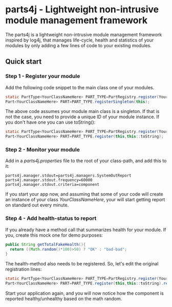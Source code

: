 # parts4j - Lightweight non-intrusive module management framework
The parts4j is a lightweight non-intrusive module management framework inspired by log4j, that manages 
life-cycle, health and statistics of your modules by only adding a few lines of code to your existing modules.

## Quick start
### Step 1 - Register your module
Add the following code snippet to the main class one of your modules. 
```java
static PartType<YourClassNameHere> PART_TYPE=PartRegistry.register(YourClassNameHere.class);
Part<YourClassNameHere> PART=PART_TYPE.registerSingleton(this);
```
The above code assumes your module main class is a singleton. If that is not the case, you need to provide a unique ID of 
your module instance. If you don't have one you can use toString():
```java
static PartType<YourClassNameHere> PART_TYPE=PartRegistry.register(YourClassNameHere.class, "component");
Part<YourClassNameHere> PART=PART_TYPE.register(this,this::toString);
```
### Step 2 - Monitor your module
Add in a _parts4j.properties_ file to the root of your class-path, and add this to it:
```properties
parts4j.manager.stdout=parts4j.managers.SystemOutReport
parts4j.manager.stdout.frequency=60000
parts4j.manager.stdout.criteria=component
```
If you start your app now, and assuming that some of your code will create an instance of your class _YourClassNameHere_, your will 
start getting report on standard out every minute.
### Step 4 - Add health-status to report
If you already have a method call that summarizes health for your module. If you, create this mock one for demo purposes:
```java
public String getTotalFakeHealth(){
  return ((Math.random()*100)>50) ? "OK" : "bad-bad";
}
```
The health-method also needs to be registered. So, let's edit the original registration lines:
```java
static PartType<YourClassNameHere> PART_TYPE=PartRegistry.register(YourClassNameHere.class, "component");
Part<YourClassNameHere> PART=PART_TYPE.register(this,this::toString).registerHealth(this::getTotalFakeHealth);
```
Start your application again, and you will now notice how the component is reported healthy/unhealthy based on the math random.

